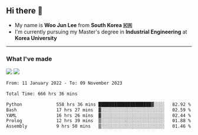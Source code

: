 ## Hi there 👋

- My name is **Woo Jun Lee** from **South Korea 🇰🇷**
- I'm currently pursuing my Master's degree in **Industrial Engineering** at **Korea University**

---

### What I've made

<a href="https://share.streamlit.io/tomtom1103/kuiai_hackathon_2022/main/JL_app.py"><img src="https://img.shields.io/badge/Journey Lee-161B22?style=for-the-badge&logo=streamlit&logoColor=FF4B4B"/></a> <a href="https://jeon-100.github.io/Dangzang/"><img src="https://img.shields.io/badge/당신을 위한 장학금, 당장!-161B22?style=for-the-badge&logo=react&logoColor=#61DAFB"/></a>

<!--START_SECTION:waka-->

```txt
From: 11 January 2022 - To: 09 November 2023

Total Time: 666 hrs 36 mins

Python             558 hrs 36 mins ████████████████████▓░░░░   82.92 %
Bash               17 hrs 27 mins  ▓░░░░░░░░░░░░░░░░░░░░░░░░   02.59 %
YAML               16 hrs 26 mins  ▓░░░░░░░░░░░░░░░░░░░░░░░░   02.44 %
Prolog             12 hrs 39 mins  ▒░░░░░░░░░░░░░░░░░░░░░░░░   01.88 %
Assembly           9 hrs 50 mins   ▒░░░░░░░░░░░░░░░░░░░░░░░░   01.46 %
```

<!--END_SECTION:waka-->
